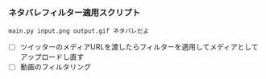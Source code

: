 ### ネタバレフィルター適用スクリプト
```
main.py input.png output.gif ネタバレだよ
```

- [ ] ツイッターのメディアURLを渡したらフィルターを適用してメディアとしてアップロードし直す
- [ ] 動画のフィルタリング
